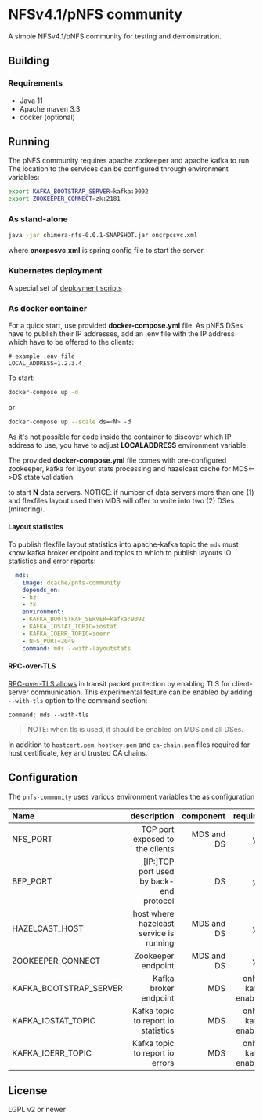 # NFSv4.1/pNFS community

A simple NFSv4.1/pNFS community for testing and demonstration.

## Building

### Requirements

- Java 11
- Apache maven 3.3
- docker (optional)

## Running

The pNFS community requires apache zookeeper and apache kafka to run.
The location to the services can be configured through environment variables:

```sh
export KAFKA_BOOTSTRAP_SERVER=kafka:9092
export ZOOKEEPER_CONNECT=zk:2181
```

### As stand-alone

```sh
java -jar chimera-nfs-0.0.1-SNAPSHOT.jar oncrpcsvc.xml
```

where **oncrpcsvc.xml** is spring config file to start the server.

### Kubernetes deployment

A special set of [deployment scripts](https://github.com/kofemann/pnfs-community-k8s)

### As docker container

For a quick start, use provided **docker-compose.yml** file. As
pNFS DSes have to publish their IP addresses, add an .env file
with the IP address which have to be offered to the clients:

```property
# example .env file
LOCAL_ADDRESS=1.2.3.4
```

To start:
```sh
docker-compose up -d
```

or

```sh
docker-compose up --scale ds=<N> -d
```

As it's not possible for code inside the container to discover which IP address to use,
you have to adjust **LOCALADDRESS** environment variable.

The provided **docker-compose.yml** file comes with pre-configured zookeeper, kafka for
layout stats processing and hazelcast cache for MDS<->DS state validation.

to start **N** data servers. NOTICE: if number of data servers more than one (1)
and flexfiles layout used then MDS will offer to write into two (2) DSes (mirroring).

#### Layout statistics

To publish flexfile layout statistics into apache-kafka topic the `mds` must know kafka broker
endpoint and topics to which to publish layouts IO statistics and error reports:

```yaml
  mds:
    image: dcache/pnfs-community
    depends_on:
    - hz
    - zk
    environment:
    - KAFKA_BOOTSTRAP_SERVER=kafka:9092
    - KAFKA_IOSTAT_TOPIC=iostat
    - KAFKA_IOERR_TOPIC=ioerr
    - NFS_PORT=2049
    command: mds --with-layoutstats
```

#### RPC-over-TLS

[RPC-over-TLS allows](https://datatracker.ietf.org/doc/draft-ietf-nfsv4-rpc-tls/) in transit packet protection by enabling TLS for client-server communication. This experimental feature can be enabled by adding `--with-tls` option to the command section:

```
command: mds --with-tls
```

>NOTE: when tls is used, it should be enabled on MDS and all DSes.

In addition to `hostcert.pem`, `hostkey.pem` and `ca-chain.pem` files required for host certificate, key and trusted CA chains.

## Configuration

The `pnfs-community` uses various environment variables the as configuration

| Name                   | description                             | component  | required |
| :---                   | ------------:                           | ---------: | --------: |
| NFS_PORT               | TCP port exposed to the clients         | MDS and DS | yes|
| BEP_PORT               | [IP:]TCP port used by back-end protocol | DS         | yes|
| HAZELCAST_HOST         | host where hazelcast service is running | MDS and DS | yes |
| ZOOKEEPER_CONNECT      | Zookeeper endpoint                      | MDS and DS | yes |
| KAFKA_BOOTSTRAP_SERVER | Kafka broker endpoint                   | MDS        | only if kafka enabled |
| KAFKA_IOSTAT_TOPIC     | Kafka topic to report io statistics     | MDS        | only if kafka enabled |
| KAFKA_IOERR_TOPIC      | Kafka topic to report io errors         | MDS        | only if kafka enabled |

## License

LGPL v2 or newer
